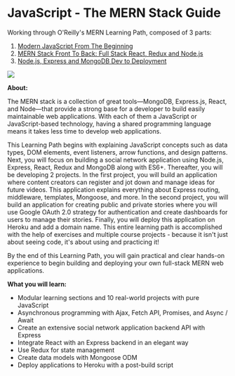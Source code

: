 # JavaScript - The MERN Stack Guide
Working through O'Reilly's MERN Learning Path, composed of 3 parts:

1) <a href="https://www.packtpub.com/web-development/modern-javascript-beginning-video">Modern JavaScript From The Beginning</a>
2) <a href="https://www.packtpub.com/networking-and-servers/mern-stack-front-back-full-stack-react-redux-and-nodejs-video">MERN Stack Front To Back: Full Stack React, Redux and Node.js</a>
3) <a href="https://www.packtpub.com/application-development/nodejs-express-and-mongodb-dev-deployment-video">Node.js, Express and MongoDB Dev to Deployment</a>

<img src="https://learning.oreilly.com/api/v1/refworks/image/800x600/media/book/06/9781789807660/9781789807660-2018-09-06.jpg">

<b>About:</b>

The MERN stack is a collection of great tools—MongoDB, Express.js, React, and Node—that provide a strong base for a developer to build easily maintainable web applications. With each of them a JavaScript or JavaScript-based technology, having a shared programming language means it takes less time to develop web applications.

This Learning Path begins with explaining JavaScript concepts such as data types, DOM elements, event listeners, arrow functions, and design patterns. Next, you will focus on building a social network application using Node.js, Express, React, Redux and MongoDB along with ES6+. Thereafter, you will be developing 2 projects. In the first project, you will build an application where content creators can register and jot down and manage ideas for future videos. This application explains everything about Express routing, middleware, templates, Mongoose, and more. In the second project, you will build an application for creating public and private stories where you will use Google OAuth 2.0 strategy for authentication and create dashboards for users to manage their stories. Finally, you will deploy this application on Heroku and add a domain name. This entire learning path is accomplished with the help of exercises and multiple course projects - because it isn't just about seeing code, it's about using and practicing it!

By the end of this Learning Path, you will gain practical and clear hands-on experience to begin building and deploying your own full-stack MERN web applications.


<b>What you will learn:</b>

<ul>
  <li>Modular learning sections and 10 real-world projects with pure JavaScript</li>
  <li>Asynchronous programming with Ajax, Fetch API, Promises, and Async / Await</li>
  <li>Create an extensive social network application backend API with Express</li>
  <li>Integrate React with an Express backend in an elegant way</li>
  <li>Use Redux for state management</li>
  <li>Create data models with Mongoose ODM</li>
  <li>Deploy applications to Heroku with a post-build script</li>
</ul>
